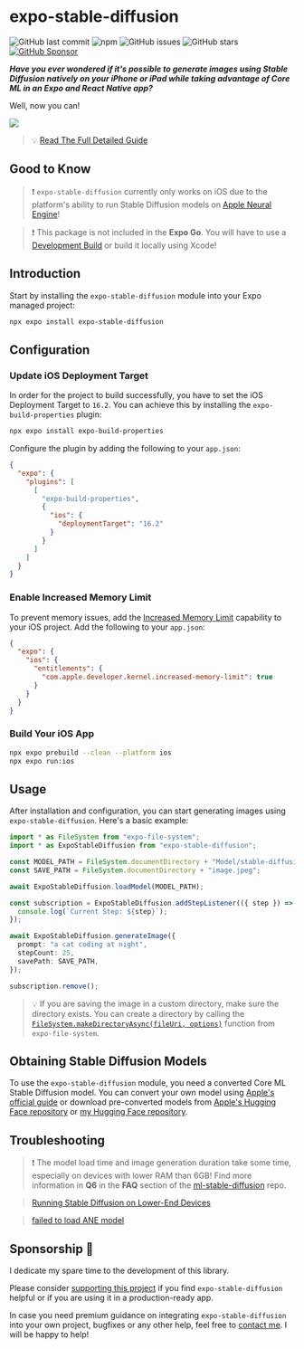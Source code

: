 # expo-stable-diffusion

![GitHub last commit](https://img.shields.io/github/last-commit/andrei-zgirvaci/expo-stable-diffusion)
![npm](https://img.shields.io/npm/v/expo-stable-diffusion)
![GitHub issues](https://img.shields.io/github/issues/andrei-zgirvaci/expo-stable-diffusion)
![GitHub stars](https://img.shields.io/github/stars/andrei-zgirvaci/expo-stable-diffusion)
[![GitHub Sponsor](https://img.shields.io/static/v1?label=Sponsor&message=%E2%9D%A4&logo=GitHub&color=%23fe8e86)](https://ko-fi.com/andrei_zgirvaci)

**_Have you ever wondered if it's possible to generate images using Stable Diffusion natively on your iPhone or iPad while taking advantage of Core ML in an Expo and React Native app?_**

Well, now you can!

![](https://i.imgur.com/1KaxBff.jpg)

> 💡 [Read The Full Detailed Guide](https://andreizgirvaci.com/blog/how-to-create-ai-generated-images-on-ios-in-react-native-using-stable-diffusion)

## Good to Know

> ❗️ `expo-stable-diffusion` currently only works on iOS due to the platform's ability to run Stable Diffusion models on [Apple Neural Engine](https://github.com/hollance/neural-engine)!

> ❗️ This package is not included in the **Expo Go**. You will have to use a [Development Build](https://docs.expo.dev/develop/development-builds/introduction) or build it locally using Xcode!

## Introduction

Start by installing the `expo-stable-diffusion` module into your Expo managed project:

```bash
npx expo install expo-stable-diffusion
```

## Configuration

### Update iOS Deployment Target

In order for the project to build successfully, you have to set the iOS Deployment Target to `16.2`. You can achieve this by installing the `expo-build-properties` plugin:

```bash
npx expo install expo-build-properties
```

Configure the plugin by adding the following to your `app.json`:

```json
{
  "expo": {
    "plugins": [
      [
        "expo-build-properties",
        {
          "ios": {
            "deploymentTarget": "16.2"
          }
        }
      ]
    ]
  }
}
```

### Enable Increased Memory Limit

To prevent memory issues, add the [Increased Memory Limit](https://developer.apple.com/documentation/bundleresources/entitlements/com_apple_developer_kernel_increased-memory-limit) capability to your iOS project. Add the following to your `app.json`:

```json
{
  "expo": {
    "ios": {
      "entitlements": {
        "com.apple.developer.kernel.increased-memory-limit": true
      }
    }
  }
}
```

### Build Your iOS App

```bash
npx expo prebuild --clean --platform ios
npx expo run:ios
```

## Usage

After installation and configuration, you can start generating images using `expo-stable-diffusion`. Here's a basic example:

```typescript
import * as FileSystem from "expo-file-system";
import * as ExpoStableDiffusion from "expo-stable-diffusion";

const MODEL_PATH = FileSystem.documentDirectory + "Model/stable-diffusion-2-1";
const SAVE_PATH = FileSystem.documentDirectory + "image.jpeg";

await ExpoStableDiffusion.loadModel(MODEL_PATH);

const subscription = ExpoStableDiffusion.addStepListener(({ step }) => {
  console.log(`Current Step: ${step}`);
});

await ExpoStableDiffusion.generateImage({
  prompt: "a cat coding at night",
  stepCount: 25,
  savePath: SAVE_PATH,
});

subscription.remove();
```

> 💡 If you are saving the image in a custom directory, make sure the directory exists. You can create a directory by calling the [`FileSystem.makeDirectoryAsync(fileUri, options)`](https://docs.expo.dev/versions/latest/sdk/filesystem/#filesystemmakedirectoryasyncfileuri-options) function from `expo-file-system`.

## Obtaining Stable Diffusion Models

To use the `expo-stable-diffusion` module, you need a converted Core ML Stable Diffusion model. You can convert your own model using [Apple's official guide](https://github.com/apple/ml-stable-diffusion#-converting-models-to-core-ml) or download pre-converted models from [Apple's Hugging Face repository](https://huggingface.co/apple) or [my Hugging Face repository](https://huggingface.co/andrei-zgirvaci/coreml-stable-diffusion-2-1-split-einsum-v2-txt2img).

## Troubleshooting

> ❗️ The model load time and image generation duration take some time, especially on devices with lower RAM than 6GB! Find more information in **Q6** in the **FAQ** section of the [ml-stable-diffusion](https://github.com/apple/ml-stable-diffusion#-faq) repo.

> [Running Stable Diffusion on Lower-End Devices](https://andreizgirvaci.com/blog/how-to-create-ai-generated-images-on-ios-in-react-native-using-stable-diffusion#running-stable-diffusion-on-lower-end-devices)

> [failed to load ANE model](https://github.com/apple/ml-stable-diffusion/issues/51)

## Sponsorship 🩷

I dedicate my spare time to the development of this library.

Please consider [supporting this project](https://ko-fi.com/andrei_zgirvaci) if you find `expo-stable-diffusion` helpful or if you are using it in a production-ready app.

In case you need premium guidance on integrating `expo-stable-diffusion` into your own project, bugfixes or any other help, feel free to [contact me](mailto:me@andreizgirvaci.com?subject=Integrating%20expo-stable-diffusion%20in%20my%20app). I will be happy to help!
